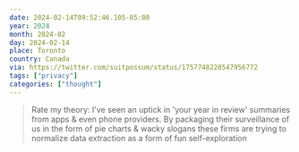 ```yaml
---
date: 2024-02-14T09:52:46.105-05:00
year: 2024
month: 2024-02
day: 2024-02-14
place: Toronto
country: Canada
via: https://twitter.com/suitpossum/status/1757748220547956772
tags: ["privacy"]
categories: ["thought"]
---
```

> Rate my theory: I've seen an uptick in 'your year in review' summaries from apps & even phone providers. By packaging their surveillance of us in the form of pie charts & wacky slogans these firms are trying to normalize data extraction as a form of fun self-exploration
